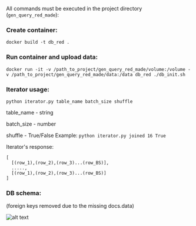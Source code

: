 All commands must be executed in the project directory (``gen_query_red_made``):

### Create container:
``docker build -t db_red .``

### Run container and upload data:
``docker run -it -v /path_to_project/gen_query_red_made/volume:/volume -v /path_to_project/gen_query_red_made/data:/data db_red ./db_init.sh``

### Iterator usage:
``python iterator.py table_name batch_size shuffle``

table_name - string

batch_size - number

shuffle - True/False
Example:
``python iterator.py joined 16 True``



Iterator's response:
```
[
  [(row_1),(row_2),(row_3)...(row_BS)],
  .....,
  [(row_1),(row_2),(row_3)...(row_BS)]
]
```

### DB schema:
(foreign keys removed due to the missing docs.data)

![alt text](https://user-images.githubusercontent.com/21123064/234038422-e6a3fe0b-1160-48a8-a01e-96dfe6f86af5.png)
